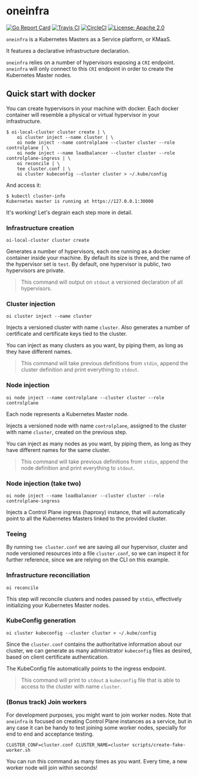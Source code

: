 # oneinfra

[![Go Report Card](https://goreportcard.com/badge/github.com/oneinfra/oneinfra)](https://goreportcard.com/report/github.com/oneinfra/oneinfra)
[![Travis CI](https://travis-ci.org/oneinfra/oneinfra.svg?branch=master)](https://travis-ci.org/oneinfra/oneinfra)
[![CircleCI](https://circleci.com/gh/oneinfra/oneinfra.svg?style=shield)](https://circleci.com/gh/oneinfra/oneinfra)
[![License: Apache 2.0](https://img.shields.io/badge/License-Apache2.0-brightgreen.svg)](https://opensource.org/licenses/Apache-2.0)

`oneinfra` is a Kubernetes Masters as a Service platform, or KMaaS.

It features a declarative infrastructure declaration.

`oneinfra` relies on a number of hypervisors exposing a `CRI`
endpoint. `oneinfra` will only connect to this `CRI` endpoint in order
to create the Kubernetes Master nodes.

## Quick start with docker

You can create hypervisors in your machine with docker. Each docker
container will resemble a physical or virtual hypervisor in your
infrastructure.

```
$ oi-local-cluster cluster create | \
    oi cluster inject --name cluster | \
    oi node inject --name controlplane --cluster cluster --role controlplane | \
    oi node inject --name loadbalancer --cluster cluster --role controlplane-ingress | \
    oi reconcile | \
    tee cluster.conf | \
    oi cluster kubeconfig --cluster cluster > ~/.kube/config
```

And access it:

```
$ kubectl cluster-info
Kubernetes master is running at https://127.0.0.1:30000
```

It's working! Let's degrain each step more in detail.

### Infrastructure creation

```
oi-local-cluster cluster create
```

Generates a number of hypervisors, each one running as a docker
container inside your machine. By default its size is three, and the
name of the hypervisor set is `test`. By default, one hypervisor is
public, two hypervisors are private.

> This command will output on `stdout` a versioned declaration of all
> hypervisors.

### Cluster injection

```
oi cluster inject --name cluster
```

Injects a versioned cluster with name `cluster`. Also generates a number
of certificate and certificate keys tied to the cluster.

You can inject as many clusters as you want, by piping them, as long
as they have different names.

> This command will take previous definitions from `stdin`, append the
> cluster definition and print everything to `stdout`.

### Node injection

```
oi node inject --name controlplane --cluster cluster --role controlplane
```

Each node represents a Kubernetes Master node.

Injects a versioned node with name `controlplane`, assigned to the
cluster with name `cluster`, created on the previous step.

You can inject as many nodes as you want, by piping them, as long as
they have different names for the same cluster.

> This command will take previous definitions from `stdin`, append the
> node definition and print everything to `stdout`.

### Node injection (take two)

```
oi node inject --name loadbalancer --cluster cluster --role controlplane-ingress
```

Injects a Control Plane ingress (haproxy) instance, that will
automatically point to all the Kubernetes Masters linked to the
provided cluster.

### Teeing

By running `tee cluster.conf` we are saving all our hypervisor, cluster
and node versioned resources into a file `cluster.conf`, so we can
inspect it for further reference, since we are relying on the CLI on
this example.

### Infrastructure reconciliation

```
oi reconcile
```

This step will reconcile clusters and nodes passed by `stdin`,
effectively initializing your Kubernetes Master nodes.

### KubeConfig generation

```
oi cluster kubeconfig --cluster cluster > ~/.kube/config
```

Since the `cluster.conf` contains the authoritative information about
our cluster, we can generate as many administrator `kubeconfig` files
as desired, based on client certificate authentication.

The KubeConfig file automatically points to the ingress endpoint.

> This command will print to `stdout` a `kubeconfig` file that is able
> to access to the cluster with name `cluster`.

### (Bonus track) Join workers

For development purposes, you might want to join worker nodes. Note
that `oneinfra` is focused on creating Control Plane instances as a
service, but in any case it can be handy to test joining some worker
nodes, specially for end to end and acceptance testing.

```
CLUSTER_CONF=cluster.conf CLUSTER_NAME=cluster scripts/create-fake-worker.sh
```

You can run this command as many times as you want. Every time, a new
worker node will join within seconds!
